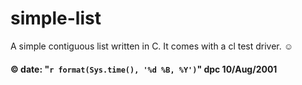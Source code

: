 # simple-list

A simple contiguous list written in C. It comes with a cl test driver.  &#9786;

#### &copy; date: "`r format(Sys.time(), '%d %B, %Y')`" dpc 10/Aug/2001
